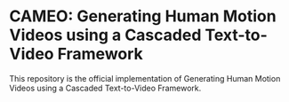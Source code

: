 # CAMEO: Generating Human Motion Videos using a Cascaded Text-to-Video Framework

This repository is the official implementation of Generating Human Motion Videos using a Cascaded Text-to-Video Framework.
